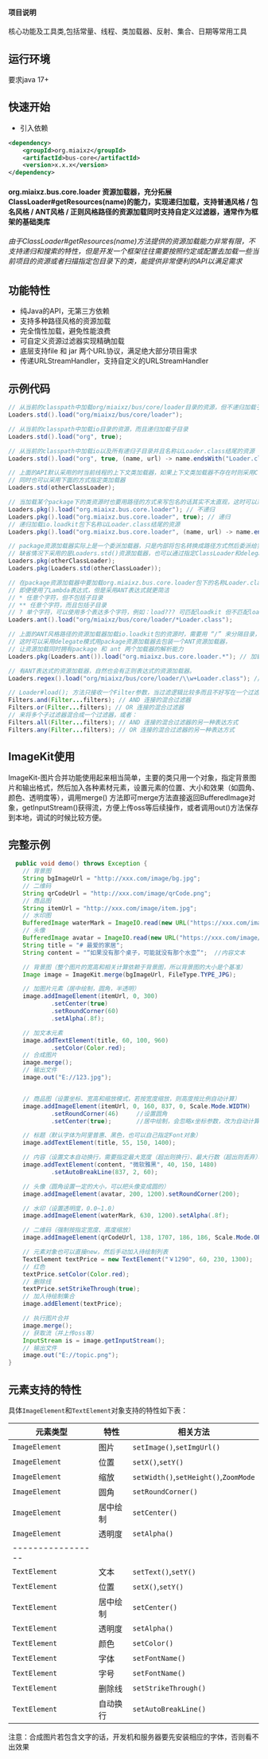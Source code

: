 #### 项目说明

核心功能及工具类,包括常量、线程、类加载器、反射、集合、日期等常用工具

## 运行环境

要求java 17+

## 快速开始

- 引入依赖

```xml
<dependency>
    <groupId>org.miaixz</groupId>
    <artifactId>bus-core</artifactId>
    <version>x.x.x</version>
</dependency>
```

#### org.miaixz.bus.core.loader 资源加载器，充分拓展ClassLoader#getResources(name)的能力，实现递归加载，支持普通风格 / 包名风格 / ANT风格 / 正则风格路径的资源加载同时支持自定义过滤器，通常作为框架的基础类库

###### 由于ClassLoader#getResources(name)方法提供的资源加载能力非常有限，不支持递归和搜索的特性，但是开发一个框架往往需要按照约定或配置去加载一些当前项目的资源或者扫描指定包目录下的类，能提供非常便利的API以满足需求

## **功能特性**

* 纯Java的API，无第三方依赖
* 支持多种路径风格的资源加载
* 完全惰性加载，避免性能浪费
* 可自定义资源过滤器实现精确加载
* 底层支持file 和 jar 两个URL协议，满足绝大部分项目需求
* 传递URLStreamHandler，支持自定义的URLStreamHandler

## **示例代码**

```java
// 从当前的classpath中加载org/miaixz/bus/core/loader目录的资源，但不递归加载子目录
Loaders.std().load("org/miaixz/bus/core/loader");
```

```java
// 从当前的classpath中加载io目录的资源，而且递归加载子目录
Loaders.std().load("org", true);
```

```java
// 从当前的classpath中加载io以及所有递归子目录并且名称以Loader.class结尾的资源
Loaders.std().load("org", true, (name, url) -> name.endsWith("Loader.class"));
```

```java
// 上面的API默认采用的时当前线程的上下文类加载器，如果上下文类加载器不存在时则采用ClassLoader.getSystemClassLoader();
// 同时也可以采用下面的方式指定类加载器
Loaders.std(otherClassLoader);
```

```java
// 当加载某个package下的类资源时也要用路径的方式来写包名的话其实不太直观，这时可以采用pkg资源加载器
Loaders.pkg().load("org.miaixz.bus.core.loader"); // 不递归
Loaders.pkg().load("org.miaixz.bus.core.loader", true); // 递归
// 递归加载io.loadkit包下名称以Loader.class结尾的资源
Loaders.pkg().load("org.miaixz.bus.core.loader", (name, url) -> name.endsWith("Loader.class"));
```

```java
// package资源加载器实际上是一个委派加载器，只是内部将包名转换成路径方式然后委派给实际的资源加载器
// 缺省情况下采用的是Loaders.std()资源加载器，也可以通过指定ClassLoader和delegate，实现更灵活的资源加载方式
Loaders.pkg(otherClassLoader);
Loaders.pkg(Loaders.std(otherClassLoader));
```

```java
// 在package资源加载器中要加载org.miaixz.bus.core.loader包下的名称Loader.class结尾的资源是需要自定义过滤器，
// 即便使用了Lambda表达式，但是采用ANT表达式就更简洁
// * 任意个字符，但不包括子目录
// ** 任意个字符，而且包括子目录
// ? 单个字符，可以使用多个表达多个字符，例如：load??? 可匹配loadkit 但不匹配loader
Loaders.ant().load("org/miaixz/bus/core/loader/*Loader.class");
```

```java
// 上面的ANT风格路径的资源加载器加载io.loadkit包的资源时，需要用 “/” 来分隔目录，用来加载包资源不太直观
// 这时可以采用delegate模式用package资源加载器去包装一个ANT资源加载器，
// 让资源加载同时拥有package 和 ant 两个加载器的解析能力
Loaders.pkg(Loaders.ant()).load("org.miaixz.bus.core.loader.*"); // 加载 org.miaixz.bus.core.loader.*
```

```java
// 有ANT表达式的资源加载器，自然也会有正则表达式的资源加载器。
Loaders.regex().load("org/miaixz/bus/core/loader/\\w+Loader.class"); // 加载 org.miaixz.bus.core.loader 包下名称以Loader.class 结尾的资源
```

```java
// Loader#load(); 方法只接收一个Filter参数，当过滤逻辑比较多而且不好写在一个过滤器，当然这样的类也是违背了"单一职责原则"的
Filters.and(Filter...filters); // AND 连接的混合过滤器
Filters.or(Filter...filters); // OR 连接的混合过滤器
// 来将多个子过滤器混合成一个过滤器，或者：
Filters.all(Filter...filters); // AND 连接的混合过滤器的另一种表达方式
Filters.any(Filter...filters); // OR 连接的混合过滤器的另一种表达方式
```

## ImageKit使用

ImageKit-图片合并功能使用起来相当简单，主要的类只用一个对象，指定背景图片和输出格式，然后加入各种素材元素，设置元素的位置、大小和效果（如圆角、颜色、透明度等），调用merge()
方法即可merge方法直接返回BufferedImage对象，getInputStream()获得流，方便上传oss等后续操作，或者调用out()方法保存到本地，调试的时候比较方便。

## 完整示例

```java
  public void demo() throws Exception {
    // 背景图
    String bgImageUrl = "http://xxx.com/image/bg.jpg";
    // 二维码
    String qrCodeUrl = "http://xxx.com/image/qrCode.png";
    // 商品图
    String itemUrl = "http://xxx.com/image/item.jpg";
    // 水印图
    BufferedImage waterMark = ImageIO.read(new URL("https://xxx.com/image/mark.jpg"));
    // 头像
    BufferedImage avatar = ImageIO.read(new URL("https://xxx.com/image/avatar.jpg"));
    String title = "# 最爱的家居";                                       //标题文本
    String content = "“如果没有那个桌子，可能就没有那个水壶”";  //内容文本

    // 背景图（整个图片的宽高和相关计算依赖于背景图，所以背景图的大小是个基准）
    Image image = ImageKit.merge(bgImageUrl, FileType.TYPE_JPG);

    // 加图片元素（居中绘制，圆角，半透明）
    image.addImageElement(itemUrl, 0, 300)
            .setCenter(true)
            .setRoundCorner(60)
            .setAlpha(.8f);

    // 加文本元素
    image.addTextElement(title, 60, 100, 960)
            .setColor(Color.red);
    // 合成图片
    image.merge();
    // 输出文件
    image.out("E://123.jpg");


    // 商品图（设置坐标、宽高和缩放模式，若按宽度缩放，则高度按比例自动计算）
    image.addImageElement(itemUrl, 0, 160, 837, 0, Scale.Mode.WIDTH)
            .setRoundCorner(46)     //设置圆角
            .setCenter(true);       //居中绘制，会忽略x坐标参数，改为自动计算

    // 标题（默认字体为阿里普惠、黑色，也可以自己指定Font对象）
    image.addTextElement(title, 55, 150, 1400);

    // 内容（设置文本自动换行，需要指定最大宽度（超出则换行）、最大行数（超出则丢弃）、行高）
    image.addTextElement(content, "微软雅黑", 40, 150, 1480)
            .setAutoBreakLine(837, 2, 60);

    // 头像（圆角设置一定的大小，可以把头像变成圆的）
    image.addImageElement(avatar, 200, 1200).setRoundCorner(200);

    // 水印（设置透明度，0.0~1.0）
    image.addImageElement(waterMark, 630, 1200).setAlpha(.8f);

    // 二维码（强制按指定宽度、高度缩放）
    image.addImageElement(qrCodeUrl, 138, 1707, 186, 186, Scale.Mode.OPTIONAL);

    // 元素对象也可以直接new，然后手动加入待绘制列表
    TextElement textPrice = new TextElement("￥1290", 60, 230, 1300);
    // 红色
    textPrice.setColor(Color.red);
    // 删除线
    textPrice.setStrikeThrough(true);
    // 加入待绘制集合
    image.addElement(textPrice);

    // 执行图片合并
    image.merge();
    // 获取流（并上传oss等）
    InputStream is = image.getInputStream();
    // 输出文件
    image.out("E://topic.png");
}
```

## 元素支持的特性

具体`ImageElement`和`TextElement`对象支持的特性如下表：

| 元素类型              | 特性   | 相关方法                                  |
|-------------------|------|---------------------------------------|
| `ImageElement`    | 图片   | `setImage()`,`setImgUrl()`            |
| `ImageElement`    | 位置   | `setX()`,`setY()`                     |
| `ImageElement`    | 缩放   | `setWidth()`,`setHeight()`,`ZoomMode` |
| `ImageElement`    | 圆角   | `setRoundCorner()`                    |
| `ImageElement`    | 居中绘制 | `setCenter()`                         |
| `ImageElement`    | 透明度  | `setAlpha()`                          |
| ----------------- |      |                                       |
| `TextElement`     | 文本   | `setText()`,`setY()`                  |
| `TextElement`     | 位置   | `setX()`,`setY()`                     |
| `TextElement`     | 居中绘制 | `setCenter()`                         |
| `TextElement`     | 透明度  | `setAlpha()`                          |
| `TextElement`     | 颜色   | `setColor()`                          |
| `TextElement`     | 字体   | `setFontName()`                       |
| `TextElement`     | 字号   | `setFontName()`                       |
| `TextElement`     | 删除线  | `setStrikeThrough()`                  |
| `TextElement`     | 自动换行 | `setAutoBreakLine()`                  |

注意：合成图片若包含文字的话，开发机和服务器要先安装相应的字体，否则看不出效果

